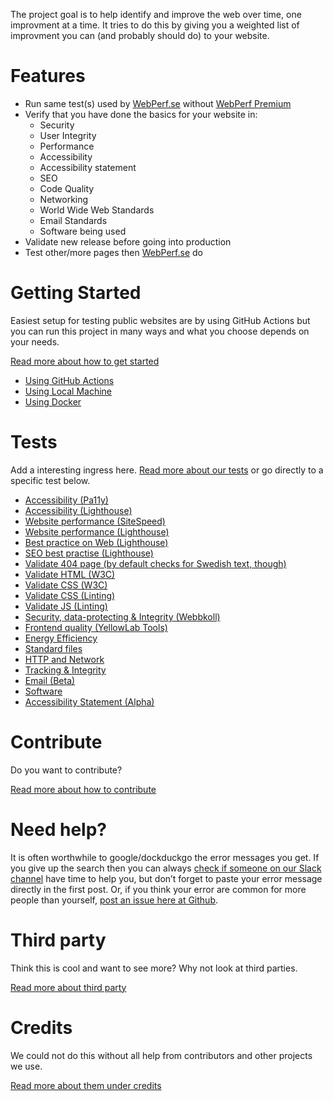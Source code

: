 The project goal is to help identify and improve the web over time, one improvment at a time.
It tries to do this by giving you a weighted list of improvment you can (and probably should do) to your website.


# Features

* Run same test(s) used by [WebPerf.se](https://webperf.se/) without [WebPerf Premium](https://webperf.se/erbjudande/)
* Verify that you have done the basics for your website in:
  * Security
  * User Integrity
  * Performance
  * Accessibility
  * Accessibility statement
  * SEO
  * Code Quality
  * Networking
  * World Wide Web Standards
  * Email Standards
  * Software being used
* Validate new release before going into production
* Test other/more pages then [WebPerf.se](https://webperf.se/) do


# Getting Started

Easiest setup for testing public websites are by using GitHub Actions
but you can run this project in many ways and what you choose depends on your needs.

[Read more about how to get started](./docs/getting-started.md)

- [Using GitHub Actions](./docs/getting-started-github-actions.md)
- [Using Local Machine](./docs/getting-started-local.md)
- [Using Docker](./docs/getting-started-docker.md)


# Tests

Add a interesting ingress here.
[Read more about our tests](./docs/tests/README.md) or go directly to a specific test below.

* [Accessibility (Pa11y)](./docs/tests/pa11y.md)
* [Accessibility (Lighthouse)](./docs/tests/google-lighthouse-a11y.md)
* [Website performance (SiteSpeed)](./docs/tests/sitespeed.md)
* [Website performance (Lighthouse)](./docs/tests/google-lighthouse-performance.md)
* [Best practice on Web (Lighthouse)](./docs/tests/google-lighthouse-best-practice.md)
* [SEO best practise (Lighthouse)](./docs/tests/google-lighthouse-seo.md)
* [Validate 404 page (by default checks for Swedish text, though)](./docs/tests/page-not-found.md)
* [Validate HTML (W3C)](./docs/tests/html.md)
* [Validate CSS (W3C)](./docs/tests/css.md)
* [Validate CSS (Linting)](./docs/tests/css-linting.md)
* [Validate JS (Linting)](./docs/tests/js-linting.md)
* [Security, data-protecting & Integrity (Webbkoll)](./docs/tests/webbkoll.md)
* [Frontend quality (YellowLab Tools)](./docs/tests/yellowlab.md)
* [Energy Efficiency](./docs/tests/energy-efficiency.md)
* [Standard files](./docs/tests/standard.md)
* [HTTP and Network](./docs/tests/http.md)
* [Tracking & Integrity](./docs/tests/tracking.md)
* [Email (Beta)](./docs/tests/email.md)
* [Software](./docs/tests/software.md)
* [Accessibility Statement (Alpha)](./docs/tests/a11y-statement.md)


# Contribute

Do you want to contribute?

[Read more about how to contribute](./docs/CONTRIBUTING.md)


# Need help?

It is often worthwhile to google/dockduckgo the error messages you get.
If you give up the search then you can always [check if someone on our Slack channel](https://webperf.se/articles/webperf-pa-slack/) have time to help you,
but don’t forget to paste your error message directly in the first post.
Or, if you think your error are common for more people than yourself, [post an issue here at Github](https://github.com/Webperf-se/webperf_core/issues/new/choose).


# Third party

Think this is cool and want to see more?
Why not look at third parties.

[Read more about third party](./docs/thirdparty.md)



# Credits

We could not do this without all help from contributors and other projects we use.

[Read more about them under credits](./CREDITS.md)


